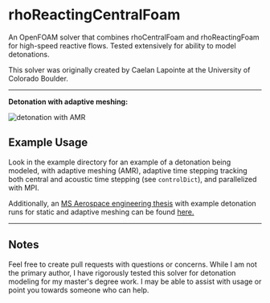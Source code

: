 # rhoReactingCentralFoam
An OpenFOAM solver that combines rhoCentralFoam and rhoReactingFoam for high-speed reactive flows. Tested extensively for ability to model detonations. 

This solver was originally created by Caelan Lapointe at the University of Colorado Boulder. 

---
**Detonation with adaptive meshing:**

![detonation with AMR](https://github.com/duncanam/thesis/blob/master/doc/figs/amr_cells.png)



## Example Usage
Look in the example directory for an example of a detonation being modeled, with adaptive meshing (AMR), adaptive time stepping tracking both central and acoustic time stepping (see `controlDict`), and parallelized with MPI. 

Additionally, an [MS Aerospace engineering thesis](https://github.com/duncanam/thesis) with example detonation runs for static and adaptive meshing can be found [here.](https://github.com/duncanam/thesis/tree/master/sim/analysis)

---
## Notes

Feel free to create pull requests with questions or concerns. While I am not the primary author, I have rigorously tested this solver for detonation modeling for my master's degree work. I may be able to assist with usage or point you towards someone who can help. 


